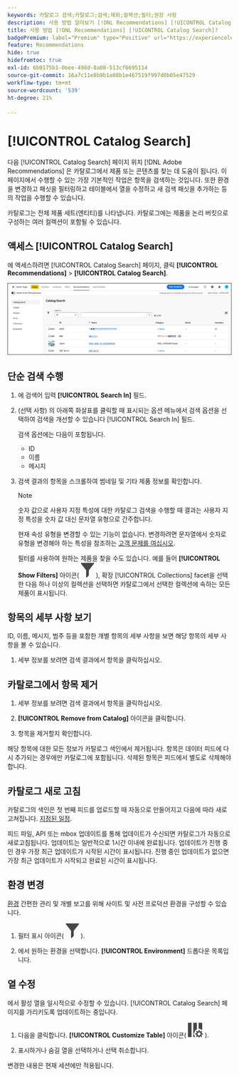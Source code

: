 ```yaml
---
keywords: 카탈로그 검색;카탈로그;검색;제외;컬렉션;필터;권장 사항
description: 사용 방법 알아보기 [!DNL Recommendations] [!UICONTROL Catalog Search] 제품 또는 콘텐츠를 찾으려면 카탈로그에서 항목을 제거하는 등의 작업을 수행하십시오.
title: 사용 방법 [!DNL Recommendations] [!UICONTROL Catalog Search]?
badgePremium: label="Premium" type="Positive" url="https://experienceleague.adobe.com/docs/target/using/introduction/intro.html?lang=en#premium newtab=true" tooltip="Target Premium에 포함된 내용을 확인하십시오."
feature: Recommendations
hide: true
hidefromtoc: true
exl-id: 6b0175b1-0eee-498d-8a08-513cf6695114
source-git-commit: 16a7c11e8b9b1a08b1e467519f997d0b05e47529
workflow-type: tm+mt
source-wordcount: '539'
ht-degree: 21%

---
```


# [!UICONTROL Catalog Search]

다음 [!UICONTROL Catalog Search] 페이지 위치 [!DNL Adobe Recommendations] 은 카탈로그에서 제품 또는 콘텐츠를 찾는 데 도움이 됩니다. 이 페이지에서 수행할 수 있는 가장 기본적인 작업은 항목을 검색하는 것입니다. 또한 환경을 변경하고 패싯을 필터링하고 테이블에서 열을 수정하고 새 검색 패싯을 추가하는 등의 작업을 수행할 수 있습니다.

카탈로그는 전체 제품 세트(엔티티)를 나타냅니다. 카탈로그에는 제품을 논리 버킷으로 구성하는 여러 컬렉션이 포함될 수 있습니다.

## 액세스 [!UICONTROL Catalog Search]

에 액세스하려면 [!UICONTROL Catalog Search] 페이지, 클릭 **[!UICONTROL Recommendations]** > **[!UICONTROL Catalog Search]**.

![카탈로그 검색 페이지](/help/main/c-recommendations/c-products/assets/catalog-search-new.png)

## 단순 검색 수행

1. 에 검색어 입력 **[!UICONTROL Search In]** 필드.

1. (선택 사항) 의 아래쪽 화살표를 클릭할 때 표시되는 옵션 메뉴에서 검색 옵션을 선택하여 검색을 개선할 수 있습니다 [!UICONTROL Search In] 필드.

   검색 옵션에는 다음이 포함됩니다.

   * ID
   * 이름
   * 메시지

1. 검색 결과의 항목을 스크롤하여 썸네일 및 기타 제품 정보를 확인합니다.

   >[!NOTE]
   >
   > 숫자 값으로 사용자 지정 특성에 대한 카탈로그 검색을 수행할 때 결과는 사용자 지정 특성을 숫자 값 대신 문자열 유형으로 간주합니다.
   >
   >현재 속성 유형을 변경할 수 있는 기능이 없습니다. 변경하려면 문자열에서 숫자로 유형을 변경해야 하는 특성을 참조하는 [고객 문제를 여십시오](/help/main/cmp-resources-and-contact-information.md#reference_ACA3391A00EF467B87930A450050077C).

   필터를 사용하여 원하는 제품을 찾을 수도 있습니다. 예를 들어 **[!UICONTROL Show Filters]** 아이콘( ![필터 표시 아이콘](/help/main/c-recommendations/c-products/assets/icon-show-filters.png) ), 확장 [!UICONTROL Collections] facet을 선택한 다음 하나 이상의 컬렉션을 선택하면 카탈로그에서 선택한 컬렉션에 속하는 모든 제품이 표시됩니다.

<!-- ### Perform an advanced search {#advanced-search}

You can use [!UICONTROL Advanced Search] to further refine your search results or to save your search results as a [collection](/help/main/c-recommendations/c-products/collections.md) or [exclusion](/help/main/c-recommendations/c-products/exclusions.md).

1. Click the **[!UICONTROL Advanced Search]** link.

   ![Advanced Search page](/help/main/c-recommendations/c-products/assets/advances-search.png)

1. Use the drop-down lists to specify the parameter, operator, and values for your search.

1. (Optional) Click **[!UICONTROL Add Rule]** to add an additional search rule.

   Each additional search rule is joined with the AND operator.

1. Click **[!UICONTROL Search]**.

1. (Optional) Click **[!UICONTROL Save As]**, then click **[!UICONTROL Collection]** or **[!UICONTROL Exclusion]**.

   ![Save as options](/help/main/c-recommendations/c-products/assets/save-as.png)

   For more information, see [Create a collection or exclusion based on Advanced Search](#save-as) below.-->

## 항목의 세부 사항 보기

ID, 이름, 메시지, 범주 등을 포함한 개별 항목의 세부 사항을 보면 해당 항목의 세부 사항을 볼 수 있습니다.

1. 세부 정보를 보려면 검색 결과에서 항목을 클릭하십시오.

## 카탈로그에서 항목 제거

1. 세부 정보를 보려면 검색 결과에서 항목을 클릭하십시오.

1. **[!UICONTROL Remove from Catalog]** 아이콘을 클릭합니다.

1. 항목을 제거할지 확인합니다.

해당 항목에 대한 모든 정보가 카탈로그 색인에서 제거됩니다. 항목은 데이터 피드에 다시 추가되는 경우에만 카탈로그에 포함됩니다. 삭제된 항목은 피드에서 별도로 삭제해야 합니다.

## 카탈로그 새로 고침

카탈로그의 색인은 첫 번째 피드를 업로드할 때 자동으로 만들어지고 다음에 따라 새로 고쳐집니다. [지정된 일정](/help/main/c-recommendations/c-products/feeds.md#steps).

피드 파일, API 또는 mbox 업데이트를 통해 업데이트가 수신되면 카탈로그가 자동으로 새로고침됩니다. 업데이트는 일반적으로 1시간 이내에 완료됩니다. 업데이트가 진행 중인 경우 가장 최근 업데이트가 시작된 시간이 표시됩니다. 진행 중인 업데이트가 없으면 가장 최근 업데이트가 시작되고 완료된 시간이 표시됩니다.

<!-- ## Create a collection or exclusion based on Advanced Search {#save-as}

You can create [collections](/help/main/c-recommendations/c-products/collections.md) or [exclusions](/help/main/c-recommendations/c-products/exclusions.md) using [!UICONTROL Advanced Search] on the [!UICONTROL Catalog Search] page ([!UICONTROL Recommendations] > [!UICONTROL Catalog Search] > [!UICONTROL Advanced Search]).

1. Perform an [advanced search](#advanced-search).

1. Click **[!UICONTROL Save As]**, then click **[!UICONTROL Collection]** or **[!UICONTROL Exclusion]**.

   ![Save as options](/help/main/c-recommendations/c-products/assets/save-as.png)

   >[!IMPORTANT]
   >
   >The [!UICONTROL Advanced Search] functionality is case-insensitive; however, products returned at the time of delivery are based on case-sensitive search. This mismatch might lead to confusion. Ensure that you consider case-sensitivity when you create collections or exclusions based on results using the [!UICONTROL Advanced Search] functionality. For example, if you perform a search for "Holiday," that initial search lists results containing "Holiday" and "holiday." If you then create a catalog with the intent to return products containing "holiday," only products containing "holiday" are returned. Products containing "Holiday" are not returned. Exclusions are handled in a similar fashion.-->

## 환경 변경

[환경](/help/main/administrating-target/environments.md) 간편한 관리 및 개별 보고를 위해 사이트 및 사전 프로덕션 환경을 구성할 수 있습니다.

1. 필터 표시 아이콘( ![필터 표시 아이콘](/help/main/c-recommendations/c-products/assets/icon-show-filters.png) ).

1. 에서 원하는 환경을 선택합니다. **[!UICONTROL Environment]** 드롭다운 목록입니다.

<!-- ## Modify the Catalog Search page (filters and columns)

You can temporarily modify the available filters and columns on the [!UICONTROL Catalog Search] page for the current session.

### Modify filters

You can add additional filter facets to the [!UICONTROL Catalog Search] page.

1. In the **[!UICONTROL Filters]** panel, click **[!UICONTROL Modify]**.

   ![Modify filters link](/help/main/c-recommendations/c-products/assets/modify-filters.png)

1. Select the desired search facets (ID, name, message, etc.), then click **[!UICONTROL Save]**.

   ![Add filters](/help/main/c-recommendations/c-products/assets/add-filters.png)

Keep in mind that the additional filter facets are available in the current session only.-->

## 열 수정

에서 활성 열을 일시적으로 수정할 수 있습니다. [!UICONTROL Catalog Search] 페이지를 가리키도록 업데이트하는 중입니다.

1. 다음을 클릭합니다. **[!UICONTROL Customize Table]** 아이콘(  ![표 맞춤화 아이콘](/help/main/c-recommendations/c-products/assets/icon-customize-table.png) ).

1. 표시하거나 숨길 열을 선택하거나 선택 취소합니다.

변경한 내용은 현재 세션에만 적용됩니다.
